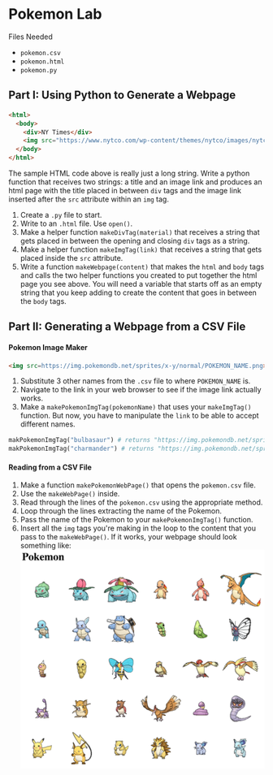 # Pokemon Lab
Files Needed
- `pokemon.csv`
- `pokemon.html`
- `pokemon.py`

## Part I: Using Python to Generate a Webpage
```html
<html>
  <body>
    <div>NY Times</div>
    <img src="https://www.nytco.com/wp-content/themes/nytco/images/nytco/NYT-wordmark.png">
  </body>
</html>
```
The sample HTML code above is really just a long string. Write a python function that receives two strings: a title and an image link and produces an html page with the title placed in between `div` tags and the image link inserted after the `src` attribute within an `img` tag.
1. Create a `.py` file to start.
2. Write to an `.html` file. Use `open()`.
3. Make a helper function `makeDivTag(material)` that receives a string that gets placed in between the opening and closing `div` tags as a string.
4. Make a helper function `makeImgTag(link)` that receives a string that gets placed inside the `src` attribute.
5. Write a function `makeWebpage(content)` that makes the `html` and `body` tags and calls the two helper functions you created to put together the html page you see above. You will need a variable that starts off as an empty string that you keep adding to create the content that goes in between the `body` tags.

## Part II: Generating a Webpage from a CSV File
#### Pokemon Image Maker
```html
<img src=https://img.pokemondb.net/sprites/x-y/normal/POKEMON_NAME.png>
```
1. Substitute 3 other names from the `.csv` file to where `POKEMON_NAME` is.
2. Navigate to the link in your web browser to see if the image link actually works.
3. Make a `makePokemonImgTag(pokemonName)` that uses your `makeImgTag()` function. But now, you have to manipulate the `link` to be able to accept different names.
```python
makPokemonImgTag("bulbasaur") # returns "https://img.pokemondb.net/sprites/x-y/normal/bulbasaur.png"
makPokemonImgTag("charmander") # returns "https://img.pokemondb.net/sprites/x-y/normal/charmander.png"
```

#### Reading from a CSV File
1. Make a function `makePokemonWebPage()` that opens the `pokemon.csv` file.
2. Use the `makeWebPage()` inside.
3. Read through the lines of the `pokemon.csv` using the appropriate method.
3. Loop through the lines extracting the name of the Pokemon.
4. Pass the name of the Pokemon to your `makePokemonImgTag()` function.
5. Insert all the `img` tags you're making in the loop to the content that you pass to the `makeWebPage()`. If it works, your webpage should look something like: 
![image](pokemon.png)
